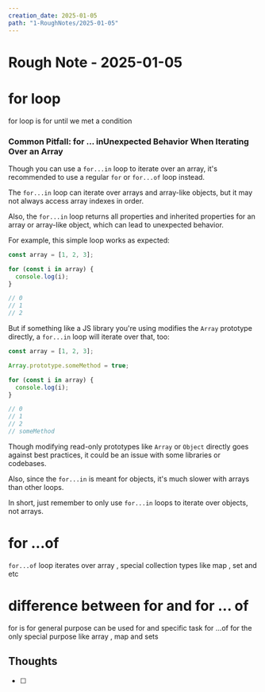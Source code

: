 ```yaml
---
creation_date: 2025-01-05
path: "1-RoughNotes/2025-01-05"
---
```

# Rough Note - 2025-01-05


# for loop

for loop is for until we met a condition 

### Common Pitfall:  for ... in**Unexpected Behavior When Iterating Over an Array**

Though you can use a `for...in` loop to iterate over an array, it's recommended to use a regular `for` or `for...of` loop instead.

The `for...in` loop can iterate over arrays and array-like objects, but it may not always access array indexes in order.

Also, the `for...in` loop returns all properties and inherited properties for an array or array-like object, which can lead to unexpected behavior.

For example, this simple loop works as expected:

```js
const array = [1, 2, 3];

for (const i in array) {
  console.log(i);
}

// 0
// 1
// 2
```

But if something like a JS library you're using modifies the `Array` prototype directly, a `for...in` loop will iterate over that, too:

```js
const array = [1, 2, 3];

Array.prototype.someMethod = true;

for (const i in array) {
  console.log(i);
}

// 0
// 1
// 2
// someMethod
```

Though modifying read-only prototypes like `Array` or `Object` directly goes against best practices, it could be an issue with some libraries or codebases.

Also, since the `for...in` is meant for objects, it's much slower with arrays than other loops.

In short, just remember to only use `for...in` loops to iterate over objects, not arrays.



# for ...of

`for...of` loop iterates over  array , special collection types like map , set and etc 


# difference between for and for ... of 

for is for general purpose can be used for and specific task
for ...of for the only special purpose like array , map and sets 

## Thoughts
- [ ] 